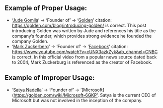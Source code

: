 ## Example of Proper Usage:
* ‘[Jude Gomila](https://golden.com/wiki/Jude_Gomila-NAD)’ → ‘Founder of’ → ‘[Golden](https://golden.com/wiki/Golden-5R)’ citation: https://golden.com/blog/introducing-golden/ is correct. This post introducing Golden was written by Jude and references his title as the company’s founder, which provides strong evidence he founded the company Golden.
* ‘[Mark Zuckerberg](https://golden.com/wiki/Mark_Zuckerberg-AZ9)’ → ‘Founder of’ → ‘[Facebook](https://golden.com/wiki/Facebook_(platform)-3R5)’ citation: https://www.youtube.com/watch?v=cUNX3azkZyk&ab_channel=CNBC is correct. In this official video from a popular news source dated back to 2004, Mark Zuckerburg is referenced as the creator of Facebook.

## Example of Improper Usage:
* ‘[Satya Nadella](https://golden.com/wiki/Satya_Nadella-RJ9YY6)’ → ‘Founder of’ → ‘[Microsoft](https://golden.com/wiki/Microsoft-6GKP’. Satya is the current CEO of Microsoft but was not involved in the inception of the company.
